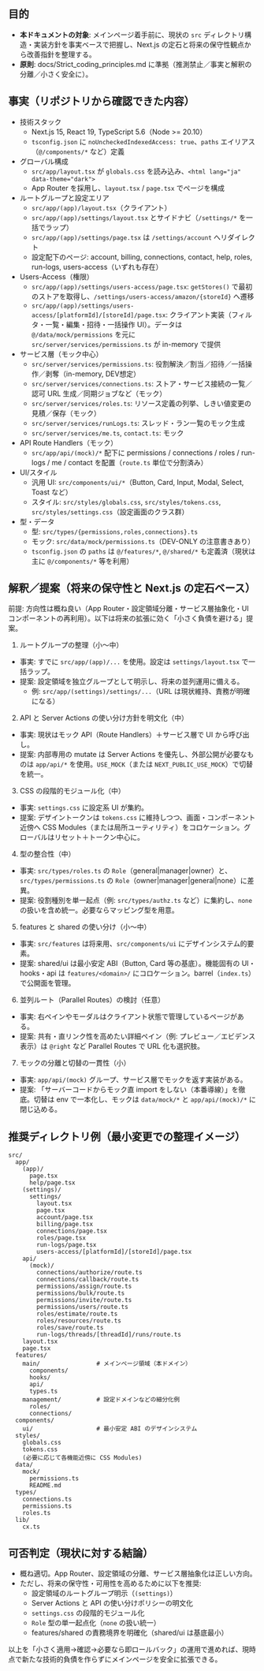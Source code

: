 ## 目的

- **本ドキュメントの対象**: メインページ着手前に、現状の `src` ディレクトリ構造・実装方針を事実ベースで把握し、Next.js の定石と将来の保守性観点から改善指針を整理する。
- **原則**: docs/Strict_coding_principles.md に準拠（推測禁止／事実と解釈の分離／小さく安全に）。

## 事実（リポジトリから確認できた内容）

- 技術スタック
  - Next.js 15, React 19, TypeScript 5.6（Node >= 20.10）
  - `tsconfig.json` に `noUncheckedIndexedAccess: true`、`paths` エイリアス（`@/components/*` など）定義
- グローバル構成
  - `src/app/layout.tsx` が `globals.css` を読み込み、`<html lang="ja" data-theme="dark">`
  - App Router を採用し、`layout.tsx` / `page.tsx` でページを構成
- ルートグループと設定エリア
  - `src/app/(app)/layout.tsx`（クライアント）
  - `src/app/(app)/settings/layout.tsx` とサイドナビ（`/settings/*` を一括でラップ）
  - `src/app/(app)/settings/page.tsx` は `/settings/account` へリダイレクト
  - 設定配下のページ: account, billing, connections, contact, help, roles, run-logs, users-access（いずれも存在）
- Users-Access（権限）
  - `src/app/(app)/settings/users-access/page.tsx`: `getStores()` で最初のストアを取得し、`/settings/users-access/amazon/{storeId}` へ遷移
  - `src/app/(app)/settings/users-access/[platformId]/[storeId]/page.tsx`: クライアント実装（フィルタ・一覧・編集・招待・一括操作 UI）。データは `@/data/mock/permissions` を元に `src/server/services/permissions.ts` が in-memory で提供
- サービス層（モック中心）
  - `src/server/services/permissions.ts`: 役割解決／割当／招待／一括操作／剥奪（in-memory, DEV想定）
  - `src/server/services/connections.ts`: ストア・サービス接続の一覧／認可 URL 生成／同期ジョブなど（モック）
  - `src/server/services/roles.ts`: リソース定義の列挙、しきい値変更の見積／保存（モック）
  - `src/server/services/runLogs.ts`: スレッド・ラン一覧のモック生成
  - `src/server/services/me.ts`, `contact.ts`: モック
- API Route Handlers（モック）
  - `src/app/api/(mock)/*` 配下に permissions / connections / roles / run-logs / me / contact を配置（`route.ts` 単位で分割済み）
- UI/スタイル
  - 汎用 UI: `src/components/ui/*`（Button, Card, Input, Modal, Select, Toast など）
  - スタイル: `src/styles/globals.css`, `src/styles/tokens.css`, `src/styles/settings.css`（設定画面のクラス群）
- 型・データ
  - 型: `src/types/{permissions,roles,connections}.ts`
  - モック: `src/data/mock/permissions.ts`（DEV-ONLY の注意書きあり）
  - `tsconfig.json` の `paths` は `@/features/*`, `@/shared/*` も定義済（現状は主に `@/components/*` 等を利用）

## 解釈／提案（将来の保守性と Next.js の定石ベース）

前提: 方向性は概ね良い（App Router・設定領域分離・サービス層抽象化・UI コンポーネントの再利用）。以下は将来の拡張に効く「小さく負債を避ける」提案。

1) ルートグループの整理（小〜中）
- 事実: すでに `src/app/(app)/...` を使用。設定は `settings/layout.tsx` で一括ラップ。
- 提案: 設定領域を独立グループとして明示し、将来の並列運用に備える。
  - 例: `src/app/(settings)/settings/...`（URL は現状維持、責務が明確になる）

2) API と Server Actions の使い分け方針を明文化（中）
- 事実: 現状はモック API（Route Handlers）＋サービス層で UI から呼び出し。
- 提案: 内部専用の mutate は Server Actions を優先し、外部公開が必要なものは `app/api/*` を使用。`USE_MOCK`（または `NEXT_PUBLIC_USE_MOCK`）で切替を統一。

3) CSS の段階的モジュール化（中）
- 事実: `settings.css` に設定系 UI が集約。
- 提案: デザイントークンは `tokens.css` に維持しつつ、画面・コンポーネント近傍へ CSS Modules（または局所ユーティリティ）をコロケーション。グローバルはリセット＋トークン中心に。

4) 型の整合性（中）
- 事実: `src/types/roles.ts` の `Role`（general|manager|owner）と、`src/types/permissions.ts` の `Role`（owner|manager|general|none）に差異。
- 提案: 役割種別を単一起点（例: `src/types/authz.ts` など）に集約し、`none` の扱いを含め統一。必要ならマッピング型を用意。

5) features と shared の使い分け（小〜中）
- 事実: `src/features` は将来用、`src/components/ui` にデザインシステム的要素。
- 提案: shared/ui は最小安定 ABI（Button, Card 等の基底）。機能固有の UI・hooks・api は `features/<domain>/` にコロケーション。barrel（`index.ts`）で公開面を管理。

6) 並列ルート（Parallel Routes）の検討（任意）
- 事実: 右ペインやモーダルはクライアント状態で管理しているページがある。
- 提案: 共有・直リンク性を高めたい詳細ペイン（例: プレビュー／エビデンス表示）は `@right` など Parallel Routes で URL 化も選択肢。

7) モックの分離と切替の一貫性（小）
- 事実: `app/api/(mock)` グループ、サービス層でモックを返す実装がある。
- 提案: 「サーバーコードからモック直 import をしない（本番導線）」を徹底。切替は env で一本化し、モックは `data/mock/*` と `app/api/(mock)/*` に閉じ込める。

## 推奨ディレクトリ例（最小変更での整理イメージ）

```text
src/
  app/
    (app)/
      page.tsx
      help/page.tsx
    (settings)/
      settings/
        layout.tsx
        page.tsx
        account/page.tsx
        billing/page.tsx
        connections/page.tsx
        roles/page.tsx
        run-logs/page.tsx
        users-access/[platformId]/[storeId]/page.tsx
    api/
      (mock)/
        connections/authorize/route.ts
        connections/callback/route.ts
        permissions/assign/route.ts
        permissions/bulk/route.ts
        permissions/invite/route.ts
        permissions/users/route.ts
        roles/estimate/route.ts
        roles/resources/route.ts
        roles/save/route.ts
        run-logs/threads/[threadId]/runs/route.ts
    layout.tsx
    page.tsx
  features/
    main/                # メインページ領域（本ドメイン）
      components/
      hooks/
      api/
      types.ts
    management/          # 設定ドメインなどの細分化例
      roles/
      connections/
  components/
    ui/                  # 最小安定 ABI のデザインシステム
  styles/
    globals.css
    tokens.css
    (必要に応じて各機能近傍に CSS Modules)
  data/
    mock/
      permissions.ts
      README.md
  types/
    connections.ts
    permissions.ts
    roles.ts
  lib/
    cx.ts
```

## 可否判定（現状に対する結論）

- 概ね適切。App Router、設定領域の分離、サービス層抽象化は正しい方向。
- ただし、将来の保守性・可用性を高めるために以下を推奨:
  - 設定領域のルートグループ明示（`(settings)`）
  - Server Actions と API の使い分けポリシーの明文化
  - `settings.css` の段階的モジュール化
  - `Role` 型の単一起点化（`none` の扱い統一）
  - features/shared の責務境界を明確化（shared/ui は基底最小）

以上を「小さく適用→確認→必要なら即ロールバック」の運用で進めれば、現時点で新たな技術的負債を作らずにメインページを安全に拡張できる。



